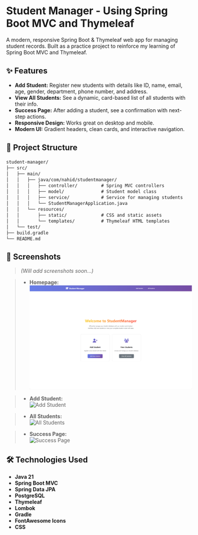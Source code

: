 # Student Manager - Using Spring Boot MVC and Thymeleaf

A modern, responsive Spring Boot & Thymeleaf web app for managing student records. Built as a practice project to reinforce my learning of Spring Boot MVC and Thymeleaf.


## ✨ Features

- **Add Student:** Register new students with details like ID, name, email, age, gender, department, phone number, and address.
- **View All Students:** See a dynamic, card-based list of all students with their info.
- **Success Page:** After adding a student, see a confirmation with next-step actions.
- **Responsive Design:** Works great on desktop and mobile.
- **Modern UI:** Gradient headers, clean cards, and interactive navigation.



## 📂 Project Structure

```
student-manager/
├── src/
│   ├── main/
│   │   ├── java/com/nahid/studentmanager/
│   │   │   ├── controller/         # Spring MVC controllers
│   │   │   ├── model/              # Student model class
│   │   │   ├── service/            # Service for managing students
│   │   │   └── StudentManagerApplication.java
│   │   └── resources/
│   │       ├── static/             # CSS and static assets
│   │       └── templates/          # Thymeleaf HTML templates
│   └── test/
├── build.gradle
└── README.md
```

[//]: # (---)

[//]: # ()
[//]: # (## 🖼️ Adding Images to the README)

[//]: # ()
[//]: # (To add images &#40;e.g., screenshots&#41; to your README:)

[//]: # ()
[//]: # (1. Place your image in the repository &#40;e.g., in a folder called `images/`&#41;.)

[//]: # (2. Reference it in markdown like this:)

[//]: # ()
[//]: # (```markdown)

[//]: # (![Screenshot]&#40;images/screenshot-homepage.png&#41;)

[//]: # (```)

[//]: # ()
[//]: # (**Example:**)

[//]: # ()
[//]: # (![Student Manager Homepage]&#40;images/screenshot-homepage.png&#41;)



## 📸 Screenshots

[//]: # (> *&#40;Add your own screenshots here!&#41;*)
> *(Will add screenshots soon...)*

> - **Homepage:**  
  ![Homepage](images/homepage.png)

> - **Add Student:**  
  ![Add Student](images/screenshot-add-student.png)

> - **All Students:**  
  ![All Students](images/screenshot-all-students.png)

> - **Success Page:**  
  ![Success Page](images/screenshot-success.png)



## 🛠️ Technologies Used

- **Java 21**
- **Spring Boot MVC**
- **Spring Data JPA**
- **PostgreSQL**
- **Thymeleaf**
- **Lombok**
- **Gradle**
- **FontAwesome Icons**
- **CSS**



[//]: # (## 🙏 Acknowledgements)

[//]: # ()
[//]: # (- Inspired by modern web dashboards and admin panels.)

[//]: # (- Thanks to [FontAwesome]&#40;https://fontawesome.com/&#41; for the icons.)

[//]: # ()
[//]: # (---)

